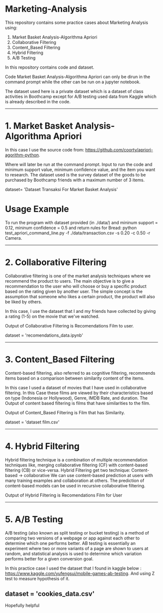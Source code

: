 # Marketing-Analysis
This repository contains some practice cases about Marketing Analysis using: 
1. Market Basket Analysis-Algorithma Apriori
2. Collaborative Filtering
3. Content_Based Filtering
4. Hybrid Filtering
5. A/B Testing

In this repository contains code and dataset.

Code Market Basket Analysis-Algorithma Apriori can only be dirun in the command prompt while the other can be run on a jupyter notebook.

The dataset used here is a private dataset which is a dataset of class activities in Boothcamp except for A/B testing used data from Kaggle which is already described in the code.

------------------------------------------------------------------------------------------------------------------------------------------
# 1. Market Basket Analysis-Algorithma Apriori
In this case I use the source code from: https://github.com/coorty/apriori-agorithm-python. 

Where will later be run at the command prompt. Input to run the code and minimum support value, minimum confidence value, and the item you want to research.
The dataset used is the survey dataset of the goods to be purchased by Boothcamp friends with a maximum number of 3 items. 

dataset= 'Dataset Transaksi For Market Basket Analysis'

# Usage Example
To run the program with dataset provided (in ./data/) and mininum support = 0.12, mininum confidence = 0.5 and return rules for Bread:
python test_apriori_command_line.py -f ./data/transaction.csv -s 0.20 -c 0.50 -r Camera.

-----------------------------------------------------------------------------------------------------------------------------------------
# 2. Collaborative Filtering
Collaborative filtering is one of the market analysis techniques where we recommend the product to users. The main objective is to give a recommendation to the user who will choose or buy a specific product based on the rating given by another user. The simple concept is the assumption that someone who likes a certain product, the product will also be liked by others. 

In this case, I use the dataset that I and my friends have collected by giving a rating (1-5) on the movie that we've watched. 

Output of Collaborative Filtering is Recomendations Film to user.

dataset = 'recomendations_data.ipynb'

-------------------------------------------------------------------------------------------------------------------------------------------
# 3. Content_Based Filtering
Content-based filtering, also referred to as cognitive filtering, recommends items based on a comparison between similarity content of the items.

In this case I used a dataset of movies that I have used in collaborative filtering. In this Case these films are viewed by their characteristics based on type (Indonesia or Hollywood), Genre, IMDB Rate, and duration. The Output of content based filtering is films that have similarities to the film.

Output of Content_Based Filtering is Film that has Similarity.

dataset = 'dataset film.csv'

----------------------------------------------------------------------------------------------------------------------------------------
# 4. Hybrid Filtering

Hybrid filtering technique is a combination of multiple recommendation techniques like, merging collaborative filtering (CF) with content-based filtering (CB) or vice-versa. Hybrid Filtering get two technique:
Content-based → collaborative We can use content-based prediction at users with many training examples and collaboration at others. The prediction of content-based models can be used in recursive collaborative filtering.

Output of Hybrid Filtering is Recomendations Film for User

--------------------------------------------------------------------------------------------------------------------------------------------
# 5. A/B Testing
A/B testing (also known as split testing or bucket testing) is a method of comparing two versions of a webpage or app against each other to determine which one performs better. AB testing is essentially an experiment where two or more variants of a page are shown to users at random, and statistical analysis is used to determine which variation performs better for a given conversion goal.

In this practice case I used the dataset that I found in kaggle below : https://www.kaggle.com/yufengsui/mobile-games-ab-testing. And using Z test to measure hypothesis of it.

dataset = 'cookies_data.csv'
----------------------------------------------------------------------------------------------------------------------------------------------
Hopefully helpful


